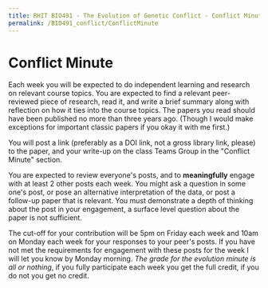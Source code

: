 ```yaml
---
title: RHIT BIO491 - The Evolution of Genetic Conflict - Conflict Minute
permalink: /BIO491_conflict/ConflictMinute
---
```


# Conflict Minute

Each week you will be expected to do independent learning and research on relevant course topics. You are expected to find a relevant peer-reviewed piece of research, read it, and write a brief summary along with reflection on how it ties into the course topics. The papers you read should have been published no more than three years ago. (Though I would make exceptions for important classic papers if you okay it with me first.)

You will post a link (preferably as a DOI link, not a gross library link, please) to the paper, and your write-up on the class Teams Group in the "Conflict Minute" section. 

You are expected to review everyone's posts, and to **meaningfully** engage with at least 2 other posts each week. You might ask a question in some one's post, or pose an alternative interpretation of the data, or post a follow-up paper that is relevant. You must demonstrate a depth of thinking about the post in your engagement, a surface level question about the paper is not sufficient. 

The cut-off for your contribution will be 5pm on Friday each week and 10am on Monday each week for your responses to your peer's posts. If you have not met the requirements for engagement with these posts for the week I will let you know by Monday morning. *The grade for the evolution minute is all or nothing*, if you fully participate each week you get the full credit, if you do not you get no credit.

